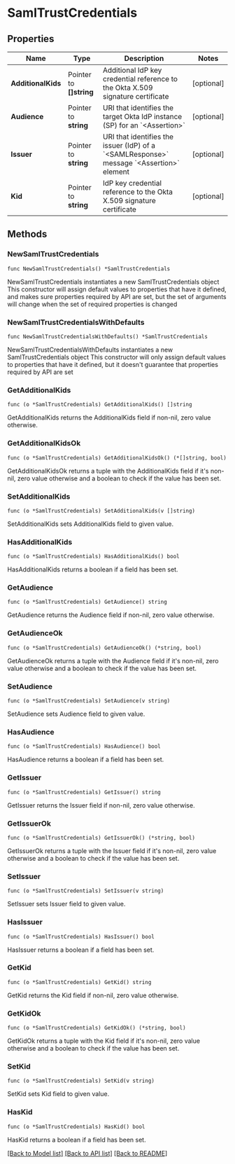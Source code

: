 # SamlTrustCredentials

## Properties

Name | Type | Description | Notes
------------ | ------------- | ------------- | -------------
**AdditionalKids** | Pointer to **[]string** | Additional IdP key credential reference to the Okta X.509 signature certificate | [optional] 
**Audience** | Pointer to **string** | URI that identifies the target Okta IdP instance (SP) for an &#x60;&lt;Assertion&gt;&#x60; | [optional] 
**Issuer** | Pointer to **string** | URI that identifies the issuer (IdP) of a &#x60;&lt;SAMLResponse&gt;&#x60; message &#x60;&lt;Assertion&gt;&#x60; element | [optional] 
**Kid** | Pointer to **string** | IdP key credential reference to the Okta X.509 signature certificate | [optional] 

## Methods

### NewSamlTrustCredentials

`func NewSamlTrustCredentials() *SamlTrustCredentials`

NewSamlTrustCredentials instantiates a new SamlTrustCredentials object
This constructor will assign default values to properties that have it defined,
and makes sure properties required by API are set, but the set of arguments
will change when the set of required properties is changed

### NewSamlTrustCredentialsWithDefaults

`func NewSamlTrustCredentialsWithDefaults() *SamlTrustCredentials`

NewSamlTrustCredentialsWithDefaults instantiates a new SamlTrustCredentials object
This constructor will only assign default values to properties that have it defined,
but it doesn't guarantee that properties required by API are set

### GetAdditionalKids

`func (o *SamlTrustCredentials) GetAdditionalKids() []string`

GetAdditionalKids returns the AdditionalKids field if non-nil, zero value otherwise.

### GetAdditionalKidsOk

`func (o *SamlTrustCredentials) GetAdditionalKidsOk() (*[]string, bool)`

GetAdditionalKidsOk returns a tuple with the AdditionalKids field if it's non-nil, zero value otherwise
and a boolean to check if the value has been set.

### SetAdditionalKids

`func (o *SamlTrustCredentials) SetAdditionalKids(v []string)`

SetAdditionalKids sets AdditionalKids field to given value.

### HasAdditionalKids

`func (o *SamlTrustCredentials) HasAdditionalKids() bool`

HasAdditionalKids returns a boolean if a field has been set.

### GetAudience

`func (o *SamlTrustCredentials) GetAudience() string`

GetAudience returns the Audience field if non-nil, zero value otherwise.

### GetAudienceOk

`func (o *SamlTrustCredentials) GetAudienceOk() (*string, bool)`

GetAudienceOk returns a tuple with the Audience field if it's non-nil, zero value otherwise
and a boolean to check if the value has been set.

### SetAudience

`func (o *SamlTrustCredentials) SetAudience(v string)`

SetAudience sets Audience field to given value.

### HasAudience

`func (o *SamlTrustCredentials) HasAudience() bool`

HasAudience returns a boolean if a field has been set.

### GetIssuer

`func (o *SamlTrustCredentials) GetIssuer() string`

GetIssuer returns the Issuer field if non-nil, zero value otherwise.

### GetIssuerOk

`func (o *SamlTrustCredentials) GetIssuerOk() (*string, bool)`

GetIssuerOk returns a tuple with the Issuer field if it's non-nil, zero value otherwise
and a boolean to check if the value has been set.

### SetIssuer

`func (o *SamlTrustCredentials) SetIssuer(v string)`

SetIssuer sets Issuer field to given value.

### HasIssuer

`func (o *SamlTrustCredentials) HasIssuer() bool`

HasIssuer returns a boolean if a field has been set.

### GetKid

`func (o *SamlTrustCredentials) GetKid() string`

GetKid returns the Kid field if non-nil, zero value otherwise.

### GetKidOk

`func (o *SamlTrustCredentials) GetKidOk() (*string, bool)`

GetKidOk returns a tuple with the Kid field if it's non-nil, zero value otherwise
and a boolean to check if the value has been set.

### SetKid

`func (o *SamlTrustCredentials) SetKid(v string)`

SetKid sets Kid field to given value.

### HasKid

`func (o *SamlTrustCredentials) HasKid() bool`

HasKid returns a boolean if a field has been set.


[[Back to Model list]](../README.md#documentation-for-models) [[Back to API list]](../README.md#documentation-for-api-endpoints) [[Back to README]](../README.md)



